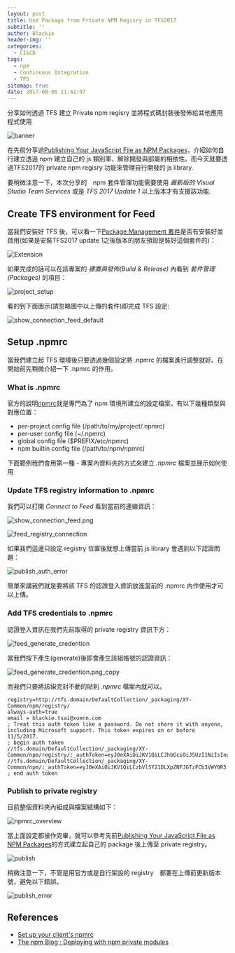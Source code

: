 ```yaml
---
layout: post
title: Use Package from Private NPM Regisry in TFS2017
subtitle: ''
author: Blackie
header-img: ''
categories:
  - CI&CD
tags:
  - npm
  - Continuous Integration
  - TFS
sitemap: true
date: 2017-08-06 11:42:07
---
```


分享如何透過 TFS 建立 Private npm regisry 並將程式碼封裝後發佈給其他應用程式使用

<!-- More -->

![banner](banner.png)

在先前分享過[Publishing Your JavaScript File as NPM Packages](http://blackie1019.github.io/2017/08/04/Publishing-Your-JavaScript-File-as-NPM-Packages/)，介紹如何自行建立透過 npm 建立自己的 js 類別庫，解除開發與部屬的相依性。而今天就要透過TFS2017的 private npm regisry 功能來管理自行開發的 js library.

要稍微注意一下，本次分享的　npm 套件管理功能需要使用 *最新版的 Visual Studio Team Services* 或是 *TFS 2017 Update 1* 以上版本才有支援該功能.

## Create TFS environment for Feed ##

當我們安裝好 TFS 後，可以看一下[Package Management 套件](https://www.visualstudio.com/en-us/docs/package/overview)是否有安裝好並啟用(如果是安裝TFS2017 update 1之後版本的朋友預設是裝好這個套件的)：

![Extension](Extension.png)

如果完成的話可以在該專案的 *建置與發佈(Build & Release)* 內看到 *套件管理(Packages)* 的項目：

![project_setup](project_setup.png)

看的到下面圖示(請忽略圖中以上傳的套件)即完成 TFS 設定:

![show_connection_feed_default](show_connection_feed_default.png)

## Setup .npmrc ##

當我們建立起 TFS 環境後只要透過幾個設定將 .npmrc 的檔案進行調整就好。在開始前先稍微介紹一下 .npmrc 的作用。

### What is .npmrc ###

官方的說明[npmrc](https://docs.npmjs.com/files/npmrc)就是專門為了 npm 環境所建立的設定檔案，有以下幾種類型與對應位置：

- per-project config file (/path/to/my/project/.npmrc)
- per-user config file (~/.npmrc)
- global config file ($PREFIX/etc/npmrc)
- npm builtin config file (/path/to/npm/npmrc)

下面範例我們會用第一種 - 專案內資料夾的方式來建立 *.npmrc* 檔案並展示如何使用

### Update TFS registry information to .npmrc ###

我們可以打開 *Connect to Feed* 看到當前的連線資訊：

![show_connection_feed.png](show_connection_feed.png)

![feed_registry_connection](feed_registry_connection.png)

如果我們這邊只設定 registry 位置後就想上傳當前 js library 會遇到以下認證問題：

![publish_auth_error](publish_auth_error.png)

簡單來講我們就是要將該 TFS 的認證登入資訊放進當前的 .npmrc 內作使用才可以上傳。

### Add TFS credentials to .npmrc ###

認證登入資訊在我們先前取得的 private registry 資訊下方：

![feed_generate_credention](feed_generate_credention.png)

當我們按下產生(generate)後即會產生該組帳號的認證資訊：

![feed_generate_credention.png_copy](feed_generate_credention.png_copy.png)

而我們只要將該組完封不動的貼到 *.npmrc* 檔案內就可以。

```
registry=http://tfs.domain/DefaultCollection/_packaging/XY-Common/npm/registry/
always-auth=true
email = blackie.tsai@xuenn.com
; Treat this auth token like a password. Do not share it with anyone, including Microsoft support. This token expires on or before 11/5/2017.
; begin auth token
//tfs.domain/DefaultCollection/_packaging/XY-Common/npm/registry/:_authToken=eyJ0eXAiOiJKV1QiLCJhbGciOiJSUzI1NiIsIng1dCI6ImIzbVlSY21DL....
//tfs.domain/DefaultCollection/_packaging/XY-Common/npm/:_authToken=eyJ0eXAiOiJKV1QiLCzbVlSY21DLXpZNFJGTzFCb3VWY0R5....
; end auth token
```

### Publish to private registry ###

目前整個資料夾內組成與檔案結構如下：

![npmrc_overview](npmrc_overview.png)

當上面設定都操作完畢，就可以參考先前[Publishing Your JavaScript File as NPM Packages](http://blackie1019.github.io/2017/08/04/Publishing-Your-JavaScript-File-as-NPM-Packages/)的方式建立起自己的 package 後上傳至 private registry。

![publish](publish.png)

稍微注意一下，不管是用官方或是自行架設的 registry　都要在上傳前更新版本號，避免以下錯誤。

![publish_error](publish_error.png)

## References ##
- [Set up your client's npmrc](https://www.visualstudio.com/en-us/docs/package/npm/npmrc)
- [The npm Blog : Deploying with npm private modules](http://blog.npmjs.org/post/118393368555/deploying-with-npm-private-modules)